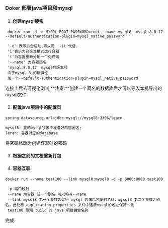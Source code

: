 ### Doker 部署java项目和mysql 


1. #### 创建mysql镜像

```
 docker run -d -e MYSQL_ROOT_PASSWORD=root --name mysql8  mysql:8.0.17  --default-authentication-plugin=mysql_native_password

 '-d' 表示后台启动,可以用 '-it'代替.
 'i'表示为已交互模式运行容器
 't'为容器重新分配一个伪终端
 '--name' 为容器起名
 'mysql:8.0.17' mysql的版本号
 由于mysql 8 的新特性,
 加一个--default-authentication-plugin=mysql_native_password
```
连接上后去可视化测试,**注意:**创建一个同名的数据库后才可以导入本机导出的mysql文件.

2. #### 配置java项目中的配置页 
```
spring.datasource.url=jdbc:mysql://mysql8:3306/learn

mysql8: 我的mysql镜像中准备好的容器名;
leran: 容器对应的database
```

将密码修改为创建容器时的密码

3. #### 根据之前的文档重新打包

4. #### 容器互联

```
docker run --name test100 --link mysql8:mysql8 -d -p 8080:8080 test100

 -p 端口映射
 --name 为容器 起一个别名 可以略写--name
 --link mysql8 第一个参数为运行 mysql 镜像后容器的名称，mysql8 第二个参数为别名，此处和 application.properties 文件中连接mysql的地址保持一致 
 test100 刚刚 build 的 java 项目镜像名称
```

完成.

